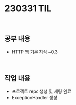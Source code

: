 # 230331 TIL
<br>

## 공부 내용
- HTTP 웹 기본 지식 ~0.3
<br>

## 작업 내용
- 프로젝트 repo 생성 및 세팅 완료
- ExceptionHandler 생성
